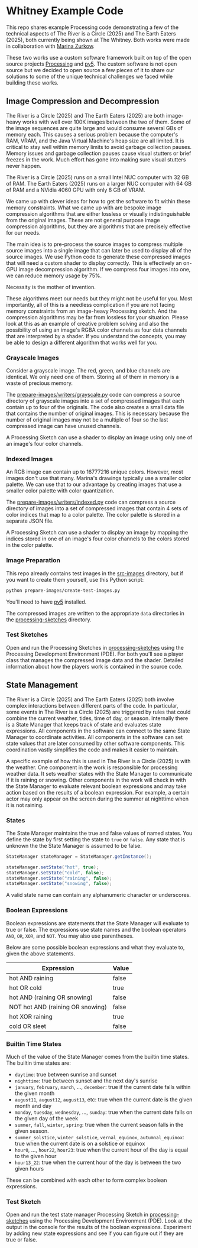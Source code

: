 # Whitney Example Code

This repo shares example Processing code demonstrating a few of the technical aspects of The River is a Circle (2025) and The Earth Eaters (2025), both currently being shown at The Whitney. Both works were made in collaboration with [Marina Zurkow](https://o-matic.com/).

These two works use a custom software framework built on top of the open source projects [Processing](https://processing.org/) and [py5](https://py5coding.org/). The custom software is not open source but we decided to open source a few pieces of it to share our solutions to some of the unique technical challenges we faced while building these works.

## Image Compression and Decompression

The River is a Circle (2025) and The Earth Eaters (2025) are both image-heavy works with well over 100K images between the two of them. Some of the image sequences are quite large and would consume several GBs of memory each. This causes a serious problem because the computer's RAM, VRAM, and the Java Virtual Machine's heap size are all limited. It is critical to stay well within memory limits to avoid garbage collection pauses. Memory issues and garbage collection pauses cause visual stutters or brief freezes in the work. Much effort has gone into making sure visual stutters never happen.

The River is a Circle (2025) runs on a small Intel NUC computer with 32 GB of RAM. The Earth Eaters (2025) runs on a larger NUC computer with 64 GB of RAM and a NVidia 4060 GPU with only 8 GB of VRAM.

We came up with clever ideas for how to get the software to fit within these memory constraints. What we came up with are bespoke image compression algorithms that are either lossless or visually indistinguishable from the original images. These are not general purpose image compression algorithms, but they are algorithms that are precisely effective for our needs.

The main idea is to pre-process the source images to compress multiple source images into a single image that can later be used to display all of the source images. We use Python code to generate these compressed images that will need a custom shader to display correctly. This is effectively an on-GPU image decompression algorithm. If we compress four images into one, we can reduce memory usage by 75%.

Necessity is the mother of invention.

These algorithms meet our needs but they might not be useful for you. Most importantly, all of this is a needless complication if you are not facing memory constraints from an image-heavy Processing sketch. And the compression algorithms may be far from lossless for your situation. Please look at this as an example of creative problem solving and also the possibility of using an image's RGBA color channels as four data channels that are interpreted by a shader. If you understand the concepts, you may be able to design a different algorithm that works well for you.

### Grayscale Images

Consider a grayscale image. The red, green, and blue channels are identical. We only need one of them. Storing all of them in memory is a waste of precious memory.

The [prepare-images/writers/grayscale.py](prepare-images/writers/grayscale.py) code can compress a source directory of grayscale images into a set of compressed images that each contain up to four of the originals. The code also creates a small data file that contains the number of original images. This is necessary because the number of original images may not be a multiple of four so the last compressed image can have unused channels.

A Processing Sketch can use a shader to display an image using only one of an image's four color channels.

### Indexed Images

An RGB image can contain up to 16777216 unique colors. However, most images don't use that many. Marina's drawings typically use a smaller color palette. We can use that to our advantage by creating images that use a smaller color palette with color quantization.

The [prepare-images/writers/indexed.py](prepare-images/writers/indexed.py) code can compress a source directory of
images into a set of compressed images that contain 4 sets of color indices that map to a color palette. The color palette is stored in a separate JSON file.

A Processing Sketch can use a shader to display an image by mapping the indices stored in one of an image's four color channels to the colors stored in the color palette.

### Image Preparation

This repo already contains test images in the [src-images](src-images) directory, but if you want to create them yourself, use this Python script:

```bash
python prepare-images/create-test-images.py
```

You'll need to have [py5](https://py5coding.org/) installed.

The compressed images are written to the appropriate `data` directories in the [processing-sketches](processing-sketches) directory.

### Test Sketches

Open and run the Processing Sketches in [processing-sketches](processing-sketches) using the Processing Development Environment (PDE). For both you'll see a player class that manages the compressed image data and the shader. Detailed information about how the players work is contained in the source code.

## State Management

The River is a Circle (2025) and The Earth Eaters (2025) both involve complex interactions between different parts of the code. In particular, some events in The River is a Circle (2025) are triggered by rules that could combine the current weather, tides, time of day, or season. Internally there is a State Manager that keeps track of state and evaluates state expressions. All components in the software can connect to the same State Manager to coordinate activities. All components in the software can set state values that are later consumed by other software components. This coordination vastly simplifies the code and makes it easier to maintain.

A specific example of how this is used in The River is a Circle (2025) is with the weather. One component in the work is responsible for processing weather data. It sets weather states with the State Manager to communicate if it is raining or snowing. Other components in the work will check in with the State Manager to evaluate relevant boolean expressions and may take action based on the results of a boolean expression. For example, a certain actor may only appear on the screen during the summer at nighttime when it is not raining.

### States

The State Manager maintains the true and false values of named states. You define the state by first setting the state to `true` or `false`. Any state that is unknown the the State Manager is assumed to be false.

```java
StateManager stateManager = StateManager.getInstance();

stateManager.setState("hot", true);
stateManager.setState("cold", false);
stateManager.setState("raining", false);
stateManager.setState("snowing", false);
```

A valid state name can contain any alphanumeric character or underscores.

### Boolean Expressions

Boolean expressions are statements that the State Manager will evaluate to true or false. The expressions use state names and the boolean operators `AND`, `OR`, `XOR`, and `NOT`. You may also use parentheses.

Below are some possible boolean expressions and what they evaluate to, given the above statements.

| Expression                       | Value |
| -------------------------------- | ----- |
| hot AND raining                  | false |
| hot OR cold                      | true  |
| hot AND (raining OR snowing)     | false |
| NOT hot AND (raining OR snowing) | false |
| hot XOR raining                  | true  |
| cold OR sleet                    | false |

### Builtin Time States

Much of the value of the State Manager comes from the builtin time states. The builtin time states are:

* `daytime`: true between sunrise and sunset
* `nighttime`: true between sunset and the next day's sunrise
* `january`, `february`, `march`, ..., `december`: true if the current date falls within the given month
* `august11`, `august12`, `august13`, etc: true when the current date is the given month and day
* `monday`, `tuesday`, `wednesday`, ..., `sunday`: true when the current date falls on the given day of the week
* `summer`, `fall`, `winter`, `spring`: true when the current season falls in the given season.
* `summer_solstice`, `winter_solstice`, `vernal_equinox`, `autumnal_equinox`: true when the current date is on a solstice or equinox
* `hour0`, ..., `hour22`, `hour23`: true when the current hour of the day is equal to the given hour
* `hour13_22`: true when the current hour of the day is between the two given hours

These can be combined with each other to form complex boolean expressions.

### Test Sketch

Open and run the test state manager Processing Sketch in [processing-sketches](processing-sketches) using the Processing Development Environment (PDE). Look at the output in the console for the results of the boolean expressions. Experiment by adding new state expressions and see if you can figure out if they are true or false.

